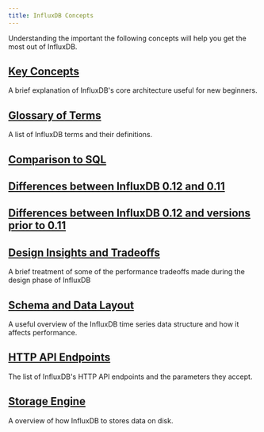 ```yaml
---
title: InfluxDB Concepts
---
```


Understanding the important the following concepts will help you get the most out of InfluxDB.

## [Key Concepts](/influxdb/v0.13/concepts/key_concepts/)

A brief explanation of InfluxDB's core architecture useful for new beginners.

## [Glossary of Terms](/influxdb/v0.13/concepts/glossary/)

A list of InfluxDB terms and their definitions.

## [Comparison to SQL](/influxdb/v0.13/concepts/crosswalk/)

## [Differences between InfluxDB 0.12 and 0.11](/influxdb/v0.13/concepts/011_vs_012/)

## [Differences between InfluxDB 0.12 and versions prior to 0.11](/influxdb/v0.13/concepts/012_vs_previous/)

## [Design Insights and Tradeoffs](/influxdb/v0.13/concepts/insights_tradeoffs/)

A brief treatment of some of the performance tradeoffs made during the design phase of InfluxDB

## [Schema and Data Layout](/influxdb/v0.13/concepts/schema_and_data_layout/)

A useful overview of the InfluxDB time series data structure and how it affects performance.

## [HTTP API Endpoints](/influxdb/v0.13/concepts/api/)

The list of InfluxDB's HTTP API endpoints and the parameters they accept.

## [Storage Engine](/influxdb/v0.13/concepts/storage_engine/)

A overview of how InfluxDB to stores data on disk.

